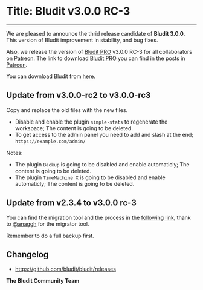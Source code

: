 # Title: Bludit v3.0.0 RC-3
<!-- Date: 2018-09-10 08:00:00 -->
---
We are pleased to announce the thrid release candidate of **Bludit 3.0.0**. This version of Bludit improvement in stability, and bug fixes.

Also, we release the version of [Bludit PRO](https://pro.bludit.com) v3.0.0 RC-3 for all collaborators on [Patreon](https://www.patreon.com/bludit). The link to download [Bludit PRO](https://pro.bludit.com) you can find in the posts in [Patreon](https://www.patreon.com/bludit).

You can download Bludit from [here](https://github.com/bludit/bludit/archive/v3.0.0-rc-3.zip).

## Update from v3.0.0-rc2 to v3.0.0-rc3
Copy and replace the old files with the new files.

- Disable and enable the plugin `simple-stats` to regenerate the workspace; The content is going to be deleted.
- To get access to the admin panel you need to add and slash at the end; `https://example.com/admin/`

Notes:
- The plugin `Backup` is going to be disabled and enable automaticly; The content is going to be deleted.
- The plugin `TimeMachine X` is going to be disabled and enable automaticly; The content is going to be deleted.

## Update from v2.3.4 to v3.0.0 rc-3
You can find the migration tool and the process in the [following link](https://github.com/anaggh/bludit-scripts/tree/master/migration-v2-to-v3), thank to [@anaggh](https://github.com/anaggh) for the migrator tool.

Remember to do a full backup first.

## Changelog
- https://github.com/bludit/bludit/releases

**The Bludit Community Team**
